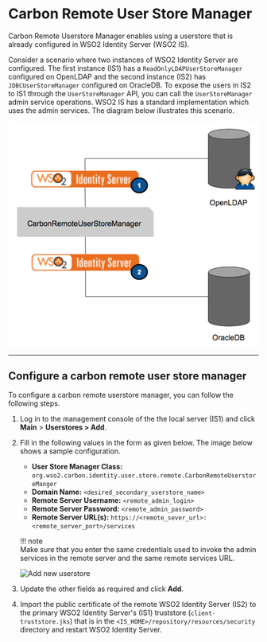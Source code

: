 # Carbon Remote User Store Manager

Carbon Remote Userstore Manager enables using a userstore that is already configured in WSO2 Identity Server (WSO2 IS).

Consider a scenario where two instances of WSO2 Identity Server are configured. The first instance (IS1) has a `ReadOnlyLDAPUserStoreManager` configured on OpenLDAP and the second instance (IS2) has `JDBCUserStoreManager` configured on OracleDB. To expose the users in IS2 to IS1 through the `UserStoreManager` API, you can call the `UserStoreManager` admin service operations. WSO2 IS has a standard implementation which uses the admin services. The diagram below illustrates this scenario.

![Carbon remote user store manager scenario](../assets/img/guides/carbon-remote-user-store-manager.png)

---

## Configure a carbon remote user store manager 

To configure a carbon remote userstore manager, you can follow the following steps.

1.  Log in to the management console of the the local server (IS1) and click **Main** > **Userstores > Add**.

2.  Fill in the following values in the form as given below. The image below shows a sample configuration.
    -   **User Store Manager Class:** `org.wso2.carbon.identity.user.store.remote.CarbonRemoteUserstoreManger`
    -   **Domain Name:** `<desired_secondary_userstore_name>`
    -   **Remote Server Username:** `<remote_admin_login>`
    -   **Remote Server Password:** `<remote_admin_password>`
    -   **Remote Server URL(s):** `https://<remote_sever_url>:<remote_server_port>/services`   

    !!! note        
        Make sure that you enter the same credentials used to invoke the admin services in the remote server and the same remote services URL.
        

    ![Add new userstore](../../assets/img/extend/add-new-user-store.png) 

3.  Update the other fields as required and click **Add**.

4.  Import the public certificate of the remote WSO2 Identity Server (IS2) to the primary WSO2 Identity Server's (IS1) truststore (`client-truststore.jks`) that is in the `<IS_HOME>/repository/resources/security` directory and restart WSO2 Identity Server.